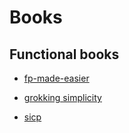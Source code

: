 # Books

## Functional books

 * [fp-made-easier](https://leanpub.com/fp-made-easier)
 
 * [grokking simplicity](https://t.co/9mPqHP9R3l)

* [sicp](https://web.mit.edu/6.001/6.037/sicp.pdf)